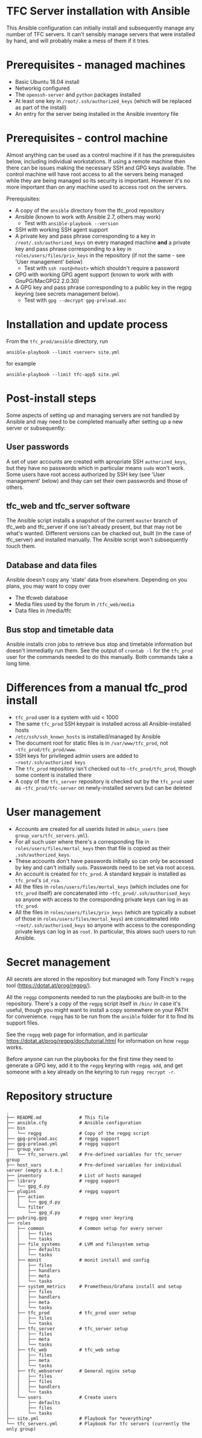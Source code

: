 TFC Server installation with Ansible
====================================

This Ansible configuration can initially install and subsequently manage
any number of TFC servers. It can't sensibly manage servers that were
installed by hand, and will probably make a mess of them if it tries.

Prerequisites - managed machines
================================

* Basic Ubuntu 18.04 install
* Networkig configured
* The `openssh-server` and `python` packages installed
* At least one key in `/root/.ssh/authorized_keys` (which will be replaced as part of the install)
* An entry for the server being installed in the Ansible inventory file

Prerequisites - control machine
===============================

Almost anything can be used as a control machine if it has the
prerequisites below, including individual workstations. If using a
remote machine then there can be issues making the necessary SSH and GPG
keys available. The control machine will have root access to all the
servers being managed while they are being managed so its security is
important. However it's no more important than on any machine used to
access root on the servers.

Prerequisites:

* A copy of the `ansible` directory from the tfc_prod repository
* Ansible (known to work with Ansible 2.7, others may work)
    * Test with `ansible-playbook --version`
* SSH with working SSH agent support
* A private key and pass phrase corresponding to a key in
  `/root/.ssh/authorized_keys` on every managed machine __and__ a private key and pass phrase
  corresponding to a key in `roles/users/files/priv_keys` in the repository (if not the same - see 'User management' below)
    * Test with `ssh root@<host>` which shouldn't require a password
* GPG with working GPG agent support (known to work with with GnuPG/MacGPG2 2.0.30)
* A GPG key and pass phrase corresponding to a public
  key in the regpg keyring (see secrets management
  below).
    * Test with `gpg --decrypt gpg-preload.asc`

Installation and update process
===============================

From the `tfc_prod/ansible` directory, run

    ansible-playbook --limit <server> site.yml

for example

    ansible-playbook --limit tfc-app5 site.yml

Post-install steps
==================

Some aspects of setting up and managing servers are not handled by
Ansible and may need to be completed manually after setting up a new
server or subsequently:

User passwords
--------------

A set of user accounts are created with apropriate SSH `authorized_keys`,
but they have no passwords which in particular means `sudo` won't work.
Some users have root access authorized by SSH key (see 'User management'
below) and thay can set their own passwords and those of others.

tfc_web and tfc_server software
-------------------------------

The Ansible script installs a snapshot of the current `master` branch of
tfc_web and tfc_server if one isn't already present, but that may not be
what's wanted. Different versions can be chacked out, built (in the case
of tfc_server) and installed manually. The Ansible script won't
subsequently touch them.

Database and data files
-----------------------

Ansible doesn't copy any 'state' data from elsewhere. Depending on you plans,
you may want to copy over

  * The tfcweb database
  * Media files used by the forum in `/tfc_web/media`
  * Data files in /media/tfc

Bus stop and timetable data
---------------------------

Ansible installs cron jobs to retrieve bus stop and timetable information
but doesn't immediatly run them. See the output of `crontab -l` for the
`tfc_prod` user for the commands needed to do this manually. Both commands
take a long time.

Differences from a manual tfc\_prod install
===========================================

* `tfc_prod` user is a system with uid < 1000
* The same `tfc_prod` SSH keypair is installed across all Ansible-installed hosts
* `/etc/ssh/ssh_known_hosts` is installed/managed by Ansible
* The document root for static files is in `/var/www/tfc_prod`, not `~tfc_prod/tfc_prod/www`.
* SSH keys for privileged admin users are added to `~root/.ssh/authorized keys`
* The `tfc_prod` repository isn't checked out to `~tfc_prod/tfc_prod`, though
  some content is installed there
* A copy of the `tfc_server` repository is checked out by the `tfc_prod` user as
  `~tfc_prod/tfc-server` on newly-installed servers but can be deleted

User management
===============

* Accounts are created for all userids listed in `admin_users` (see
`group_vars/tfc_servers.yml`).
* For all such user where there's a corresponding file in
`roles/users/files/mortal_keys` then that file is copied as their
`.ssh/authorized_keys`.
* These accounts don't have passwords initially so can only be accessed
by key and can't initially `sudo`. Passwords need to be set via root
access.
* An account is created for `tfc_prod`. A standard keypair is
installed as `tfc_prod`'s `id_rsa`.
* All the files in `roles/users/files/mortal_keys` (which includes one
for `tfc_prod` itself) are concatenated into
`~tfc_prod/.ssh/authorised_keys` so anyone with access to the
coresponding private keys can log in as `tfc_prod`.
* All the files in `roles/users/files/priv_keys` (which are typically a
subset of those in `roles/users/files/mortal_keys`) are concatenated
into `~root/.ssh/authorised_keys` so anyone with access to the
coresponding private keys can log in as `root`. In particular, this
alows such users to run Ansible.

Secret management
=================

All secrets are stored in the repository but managed wih Tony Finch's
`regpg` tool (https://dotat.at/prog/regpg/).

All the `reggp` components needed to run the playbooks are built-in to
the repository. There's a copy of the `regpg` script itself in `/bin/`
in case it's useful, though you might want to install a copy somewhere
on your PATH for convenience. `regpg` has to be run from the `ansible`
folder for it to find its support files.

See the `regpg` web page for information, and in particular
https://dotat.at/prog/regpg/doc/tutorial.html for information on how
`reggp` works.

Before anyone can run the playbooks for the first time they need to
generate a GPG key, add it to the `regpg` keyring with `regpg add`, and
get someone with a key already on the keyring to run `regpg recrypt -r`.

Repository structure
====================
```
.
├── README.md              # This file
├── ansible.cfg            # Ansible configuration
├── bin
│   └── regpg              # Copy of the regpg script
├── gpg-preload.asc        # regpg support
├── gpg-preload.yml        # regpg support
├── group_vars
│   └── tfc_servers.yml    # Pre-defined variables for tfc_server group
├── host_vars              # Pre-defined variables for individual server (empty a.t.m.)
├── inventory              # List of hosts managed
├── library                # regpg support
│   └── gpg_d.py
├── plugins                # regpg support
│   ├── action
│   │   └── gpg_d.py
│   └── filter
│       └── gpg_d.py
├── pubring.gpg            # regpg user keyring
├── roles
│   ├── common             # Common setup for every server
│   │   ├── files
│   │   └── tasks
│   ├── file_systems       # LVM and filesystem setup
│   │   ├── defaults
│   │   └── tasks
│   ├── monit              # monit install and config
│   │   ├── files
│   │   ├── handlers
│   │   ├── meta
│   │   └── tasks
│   ├── system_metrics     # Prometheus/Grafana install and setup
│   │   ├── files
│   │   ├── handlers
│   │   ├── meta
│   │   └── tasks
│   ├── tfc_prod           # tfc_prod user setup
│   │   ├── files
│   │   └── tasks
│   ├── tfc_server         # tfc_server setup
│   │   ├── files
│   │   ├── meta
│   │   └── tasks
│   ├── tfc_web            # tfc_web setup
│   │   ├── files
│   │   ├── meta
│   │   └── tasks
│   ├── tfc_webserver      # General nginx setup
│   │   ├── files
│   │   ├── files
│   │   ├── handlers
│   │   └── tasks
│   └── users              # Create users
│       ├── defaults
│       ├── files
│       └── tasks
├── site.yml               # Playbook for *everything*
└── tfc_servers.yml        # Playbook for tfc servers (currently the only group)
```

